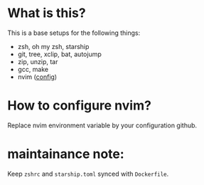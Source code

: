 # What is this?
This is a base setups for the following things:
- zsh, oh my zsh, starship 
- git, tree, xclip, bat, autojump
- zip, unzip, tar
- gcc, make
- nvim ([config](https://github.com/DerBrunoIR/nvim))

# How to configure nvim?
Replace nvim environment variable by your configuration github.

# maintainance note:
Keep `zshrc` and `starship.toml` synced with `Dockerfile`.
